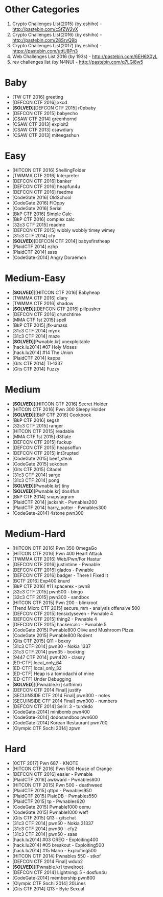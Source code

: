 # Other Categories
1. Crypto Challenges List(2015) (by eshiho) - http://pastebin.com/cSfZW2yX
2. Crypto Challenges List(2016) (by eshiho) - http://pastebin.com/28SrvQ9b
3. Crypto Challenges List(2017) (by eshiho) - https://pastebin.com/uttU8Pn3
4. Web Challenges List 2016 (by 193s) - http://pastebin.com/6EH6X0yL
5. rev challenges list (by N4NU) - http://pastebin.com/q7LGi8w5
 
# Baby

* [TW CTF 2016] greeting
* [DEFCON CTF 2016] xkcd
* __\[SOLVED\]__[DEFCON CTF 2015] r0pbaby
* [DEFCON CTF 2015] babyecho
* [CSAW CTF 2014] greenhornd
* [CSAW CTF 2013] exploit2
* [CSAW CTF 2013] csawdiary
* [CSAW CTF 2013] miteegashun
 
# Easy
 
* [HITCON CTF 2016] ShellingFolder
* [TWMMA CTF 2016] Interpreter
* [DEFCON CTF 2016] banker
* [DEFCON CTF 2016] heapfun4u
* [DEFCON CTF 2016] feedme
* [CodeGate 2016] OldSchool
* [CodeGate 2016] FlOppy
* [CodeGate 2016] Serial
* [BkP CTF 2016] Simple Calc
* [BkP CTF 2016] complex calc 
* [32c3 CTF 2015] readme
* [DEFCON CTF 2015] wibbly wobbly timey wimey
* [31c3 CTF 2014] cfy
* __\[SOLVED\]__[DEFCON CTF 2014] babysfirstheap
* [PlaidCTF 2014] ezhp
* [PlaidCTF 2014] sass
* [CodeGate-2014] Angry Doraemon
 
# Medium-Easy
 
* __\[SOLVED\]__[[HITCON CTF 2016] Babyheap
* [TWMMA CTF 2016] diary
* [TWMMA CTF 2016] shadow
* __\[SOLVED\]__[[DEFCON CTF 2016] pillpusher
* [DEFCON CTF 2016] crunchtime
* [MMA CTF 1st 2015] spell
* [BkP CTF 2015] jfk-umass
* [31c3 CTF 2014] mynx
* [31c3 CTF 2014] maze
* __\[SOLVED\]__[Pwnable.kr] unexploitable
* [hack.lu2014] #07 Holy Moses
* [hack.lu2014] #14 The Union
* [PlaidCTF 2014] kappa
* [Gits CTF 2014] TI-1337
* [Gits CTF 2014] Fuzzy
 
# Medium
 
* __\[SOLVED\]__[[HITCON CTF 2016] Secret Holder
* [HITCON CTF 2016] Pwn 300 Sleepy Holder
* __\[SOLVED\]__[[BkP CTF 2016] Cookbook
* [BkP CTF 2016] segsh
* [32c3 CTF 2015] ranger
* [HITCON CTF 2015] readable
* [MMA CTF 1st 2015] d3flate
* [DEFCON CTF 2015] fuckup
* [DEFCON CTF 2015] heapsoffun
* [DEFCON CTF 2015] int3rupted
* [CodeGate 2015] beef\_steak
* [CodeGate 2015] sokoban
* [Gits CTF 2015] Citadel
* [31c3 CTF 2014] sarge
* [31c3 CTF 2014] pong
* __\[SOLVED\]__[Pwnable.kr] tiny
* __\[SOLVED\]__[Pwnable.kr] dos4fun
* [BkP CTF 2014] snapstagram
* [PlaidCTF 2014] jackshit - Pwnables200
* [PlaidCTF 2014] harry\_potter - Pwnables300
* [CodeGate-2014] 4stone pwn300
 
# Medium-Hard
 
* [HITCON CTF 2016] Pwn 350 OmegaGo
* [HITCON CTF 2016] Pwn 400 Heart Attack
* [TWMMA CTF 2016] Web/Pwn/For Hastur
* [DEFCON CTF 2016] justintime - Pwnable
* [DEFCON CTF 2016] glados - Pwnable
* [DEFCON CTF 2016] badger - There I Fixed It
* [BCTF 2016] Exp400 knurd
* [BkP CTF 2016] #11 spacerex - pwn8
* [32c3 CTF 2015] pwn500 - bingo
* [32c3 CTF 2015] pwn300 - sandbox
* [HITCON CTF 2015] Pwn 200 - blinkroot
* [Trend Micro CTF 2015] secure\_mm - analysis offensive 500
* [DEFCON CTF 2015] tensixtyseven - Pwnable 4
* [DEFCON CTF 2015] thing2 - Pwnable 4
* [DEFCON CTF 2015] hackercalc - Pwnable 5
* [CodeGate 2015] Pwnable800 Olive and Mushroom Pizza
* [CodeGate 2015] Pwnable800 Rodent
* [Gits CTF 2015] Q11 - boxxy
* [31c3 CTF 2014] pwn30 - Nokia 1337
* [31c3 CTF 2014] pwn35 - booking
* [9447 CTF 2014] pwn420 - classy
* [ED-CTF] local\_only\_64
* [ED-CTF] local\_only\_32
* [ED-CTF] Heap is a tomodachi of mine
* [ED-CTF] Under Debugging
* __\[SOLVED\]__[[Pwnable.kr] softmmu
* [DEFCON CTF 2014 Final] justify
* [SECUINSIDE CTF 2014 Final] pwn300 - notes
* [SECUINSIDE CTF 2014 Final] pwn300 - numbers
* [DEFCON CTF 2014] Selir: 3 - turdedo
* [CodeGate-2014] minibomb pwn400
* [CodeGate-2014] dodosandbox pwn600
* [CodeGate-2014] Korean Restaurant pwn700
* [Olympic CTF Sochi 2014] zpwn

# Hard
 
* [0CTF 2017] Pwn 687 - KNOTE
* [HITCON CTF 2016] Pwn 500 House of Orange
* [DEFCON CTF 2016] easier - Pwnable
* [PlaidCTF 2016] awkward - Pwnables600
* [HITCON CTF 2015] Pwn 500 - deathweed
* [PlaidCTF 2015] qttpd - Pwnables950
* [PlaidCTF 2015] PlaidDB - Pwnables550
* [PlaidCTF 2015] tp - Pwnables620
* [CodeGate 2015] Pwnable1000 oemu
* [CodeGate 2015] Pwnable1000 weff
* [Gits CTF 2015] Q13 - gitschat
* [31c3 CTF 2014] pwn50 - Nokia 31337
* [31c3 CTF 2014] pwn30 - cfy2
* [31c3 CTF 2014] pwn50 - saas
* [hack.lu2014] #03 OREO - Exploiting400
* [hack.lu2014] #05 breakout - Exploiting500
* [hack.lu2014] #15 Mario - Exploiting500
* [HITCON CTF 2014] Pwnables 550 - stkof
* [DEFCON CTF 2014 Final] wdub2
* __\[SOLVED\]__[[Pwnable.kr] towelroot
* [DEFCON CTF 2014] Lightning: 5 - dosfun4u
* [CodeGate-2014] membership pwn800
* [Olympic CTF Sochi 2014] 20Lines
* [Gits CTF 2014] Q13 - Byte Sexual
